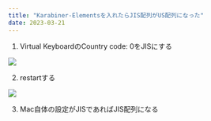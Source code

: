 ```yaml
---
title: "Karabiner-Elementsを入れたらJIS配列がUS配列になった"
date: 2023-03-21
---
```

1. Virtual KeyboardのCountry code: 0をJISにする

![](/img/post/20230321164235.png)

2. restartする

![](/img/post/20230321164320.png)

3. Mac自体の設定がJISであればJIS配列になる
